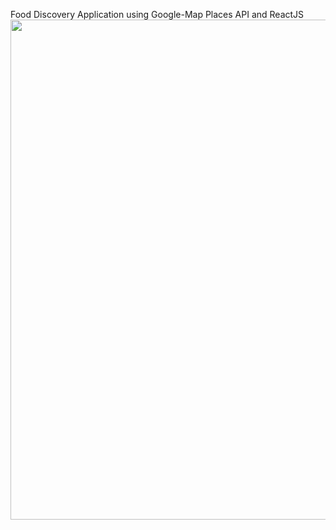 Food Discovery Application using Google-Map Places API and ReactJS
<br/>
<img width="800" src="https://user-images.githubusercontent.com/5182674/43488481-96f6c190-9537-11e8-894e-9f5fc95c7042.png"/>
